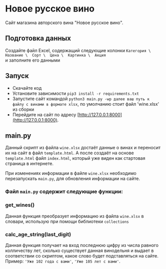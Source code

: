 # Новое русское вино

  Сайт магазина авторского вина "Новое русское вино".
  
## Подготовка данных
Создайте файл Excel, содержащий следующие колонки 
`Категория \	Название \	Сорт \	Цена \	Картинка \	Акция`  
и заполните его данными

## Запуск

- Скачайте код
- Установите зависимости `pip3 install -r requirements.txt`
- Запустите сайт командой `python3 main.py -wp далее ваш путь к файлу с винами в формате xlsx`, по умолчанию стоит файл 'wine.xlsx' из сборки
- Перейдите на сайт по адресу [http://127.0.0.1:8000](http://127.0.0.1:8000). 

## main.py
  Данный скрипт из файла `wine.xlsx` достаёт данные о винах и переносит их на сайт в файл `template.html`. 
  А после создаёт на основе `template.html` файл `index.html`, который уже виден как стартовая страница в интернете.

  При изменениях информации в файле `wine.xlsx` необходимо перезапускать `main.py`, для обновления информации на сайте.

### Файл `main.py` содержит следующие функции:
 ### get_wines()
  Данная функция преобразует информацию из файла `wine.xlsx` в словари, использую при помощи библиотеки `collections`

 ### calc_age_string(last_digit)
  Данная функция получает на вход последнюю цифру из числа равного колличеству лет, сколько существует данная винодельня
  и выдает в соответствии со скриптом, какое слово будет подставляться на сайте. Пример: `'Уже 102 года с вами'`, `'Уже 105 лет с вами'`.



        
